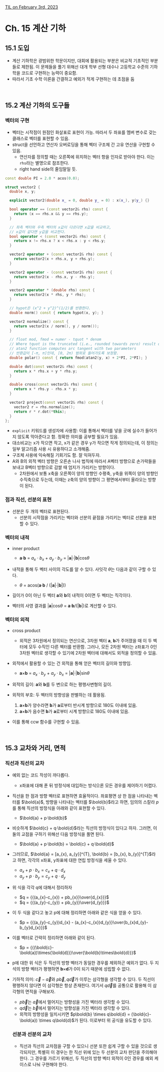[TIL on February 3rd, 2023](../../TIL/2023/02/02-03-2023.md)
# **Ch. 15 계산 기하**

## 15.1 도입
* 계산 기하학은 광범위한 학문이지만, 대회에 활용되는 부분은 비교적 기초적인 부분들로 제한됨. 이 문제들을 풀기 위해선 대개 학부 선형 대수나 고등학교 수준의 기하학을 코드로 구현하는 능력이 중요함.
* 따라서 기초 수학 이론을 간결하고 예외가 적게 구현하는 데 초점을 둠
<br>

## 15.2 계산 기하의 도구들
### 벡터의 구현
* 벡터는 시작점이 원점인 화살표로 표현이 가능. 따라서 두 좌표를 멤버 변수로 갖는 클래스로 벡터를 표현할 수 있음.
* struct을 선언하고 연산자 오버로딩을 통해 벡터 구조체 간 고유 연산을 구현할 수 있음.
  - 연산자를 정의할 때는 오른쪽에 위치하는 벡터 항을 인자로 받아야 한다. 이는 `rhs`라는 별명으로 참조한다.
  - right hand side의 줄임말일 듯.

```cpp
const double PI = 2.0 * acos(0.0);

struct vector2 {
  double x, y;

  explicit vector2(double x_ = 0, double y_ = 0) : x(x_), y(y_) {}

  bool operator == (const vector2& rhs) const {
    return (x == rhs.x && y == rhs.y);
  }

  // 좌측 벡터와 우측 벡터의 x값이 다르다면 x값을 비교하고,
  // x값이 같다면 y값을 비교한다.
  bool operator < (const vector2& rhs) const {
    return x != rhs.x ? x < rhs.x : y < rhs.y;
  }

  vector2 operator + (const vector2& rhs) const {
    return vector2(x + rhs.x, y + rhs.y);
  }

  vector2 operator - (const vector2& rhs) const {
    return vector2(x - rhs.x, y - rhs.y);
  }

  vector2 operator * (double rhs) const {
    return vector2(x * rhs, y * rhs);
  }

  // hypot은 (x^2 + y^2)^(1/2)를 반환한다.
  double norm() const { return hypot(x, y); }

  vector2 normalize() const {
    return vector2(x / norm(), y / norm());
  }

  // float mod, fmod = numer - tquot * denom
  // Where tquot is the truncated (i.e., rounded towards zero) result of: numer/denom.
  // atan2 function computes arc tangent with two parameters
  // 반환값이 [-π, π]인데, [0, 2π) 범위로 들어가도록 보정함.
  double polar() const { return fmod(atan2(y, x) + 2*PI, 2*PI); }

  double dot(const vector2& rhs) const {
    return x * rhs.x + y * rhs.y;
  }

  double cross(const vector2& rhs) const {
    return x * rhs.y - rhs.x * y;
  }

  vector2 project(const vector2& rhs) const {
    vector2 r = rhs.normalize();
    return r * r.dot(*this);
  }
};
```

* `explicit` 키워드를 생성자에 사용함: 이를 통해서 벡터를 넣을 곳에 실수가 들어가지 않도록 막아준다고 함. 정확한 의미를 공부할 필요가 있음.
* 대소비교는 x가 작으면 작고, x가 같은 경우 y가 작으면 작게 정의되는데, 이 정의는 일부 알고리즘 사용 시 유용하다고 소개해줌.
* 구조체 사용에 익숙해질 기회기도 함. 잘 익혀두자.
* A와 B의 외적 벡터 방향은 오른손 나사 법칙에 따라서 A벡터 방향으로 손가락들을 보내고 B벡터 방향으로 감쌀 때 엄지가 가리키는 방향이다.
  - 2차원에서 보통 x축을 오른쪽이 양의 방향인 수평축, y축을 위쪽이 양의 방향인 수직축으로 두는데, 이때는 z축의 양의 방향이 그 평면에서부터 올라오는 방향이 된다.

### 점과 직선, 선분의 표현
* 선분은 두 개의 벡터로 표현된다.
  - 선분의 시작점을 가리키는 벡터와 선분의 끝점을 가리키는 벡터로 선분을 표현할 수 있다.


### 벡터의 내적
* inner product
  - **a**·**b** = *a<sub>x</sub>* · *b<sub>x</sub>* + *a<sub>y</sub>* · *b<sub>y</sub>* = |**a**|·|**b**|cos*θ*

* 내적을 통해 두 벡터 사이의 각도를 알 수 있다. 사잇각 *θ*는 다음과 같이 구할 수 있다.
  - *θ* = acos(**a**·**b** / (|**a**|·|**b**|))

* 길이가 0이 아닌 두 벡터 **a**와 **b**의 내적이 0이면 두 벡터는 직각이다.
* 벡터의 사영 결과를 |**a**|cos*θ* = **a**·**b**/(|**b**|)로 계산할 수 있다.

### 벡터의 외적
* cross product
  - 외적은 3차원에서 정의되는 연산으로, 3차원 벡터 **a**, **b**가 주어졌을 때 이 두 벡터에 모두 수직인 다른 벡터를 반환함. 그러나, 모든 2차원 벡터는 z좌표가 0인 3차원 벡터로 생각할 수 있기에 2차원 벡터에 대해서도 외적을 정의할 수 있음.

* 외적에서 활용할 수 있는 건 외적을 통해 얻은 벡터의 길이와 방향임.
  - **a**×**b** = *a<sub>x</sub>* · *b<sub>y</sub>* + *a<sub>y</sub>* · *b<sub>x</sub>* = |**a**|·|**b**|sin*θ*

* 외적의 길이: **a**와 **b**를 두 변으로 하는 평행사변형의 길이.
* 외적의 부호: 두 벡터의 방향성을 판별하는 데 활용됨.
  1. **a**×**b**가 양수라면 **b**가 **a**로부터 반시계 방향으로 180도 이내에 있음.
  2. **a**×**b**가 음수면 **b**가 **a**로부터 시계 방향으로 180도 이내에 있음.

* 이를 통해 ccw 함수를 구현할 수 있음.
<br>


## 15.3 교차와 거리, 면적
### 직선과 직선의 교차
* 예외 없는 코드 작성이 까다롭다.
  - x좌표에 대해 푼 뒤 방정식에 대입하는 방식으론 모든 경우를 제어하기 어렵다.

* 직선을 한 점과 방향 벡터로 표현하면 효율적이다. 좌표평면 상 한 점을 나타내는 벡터를 $\bold{a}$, 방향을 나타내는 벡터를 $\bold{b}$라고 하면, 임의의 스칼라 $p$를 통해 직선의 방정식을 아래와 같이 표현할 수 있다.
  - $\bold{a} + p·\bold{b}$

* 비슷하게 $\bold{c} + q·\bold{d}$라는 직선의 방정식이 있다고 하자. 그러면, 이 둘의 교점을 구하기 위해선 다음 방정식을 풀면 된다.
  - $\bold{a} + p·\bold{b} = \bold{c} + q·\bold{d}$

* 그러므로, $\bold{a} = [a_{x}, a_{y}]^{T}, \bold{b} = [b_{x}, b_{y}]^{T}$라고 하면, 각각의 x좌표, y좌표에 대한 연립 방정식을 세울 수 있다.
  - $a_{x} + p·b_{x} = c_{x} + q·d_{x}$
  - $a_{y} + p·b_{y} = c_{y} + q·d_{y}$

* 위 식을 각각 q에 대해서 정리하자
  - $q = {{(a_{x}-c_{x}) + pb_{x}}\over{d_{x}}}$
  - $q = {{(a_{y}-c_{y}) + pb_{y}}\over{d_{y}}}$

* 이 두 식을 같다고 놓고 p에 대해 정리하면 아래와 같은 식을 얻을 수 있다.
  - $p = {{(a_{y}-c_{y})d_{x} - (a_{x}-c_{x})d_{y}}\over{b_{x}d_{y}-b_{y}d_{x}}}$

* 이를 벡터로 간략히 정리하면 아래와 같이 된다.
  - $p = {{(\bold{c}-\bold{a})\times{\bold{d}}}\over{\bold{b}\times\bold{d}}}$

* p에 대한 위 식은 두 직선의 방향 벡터가 동일한 경우를 제외하곤 예외가 없다. 두 지석의 방향 벡터가 평행하면 **b**×**d**가 0이 되기 때문에 성립할 수 없다.

* 기하적 의미: $\vec{c} - \vec{a}$와 $p\vec{b}, q\vec{d}$가 이루는 삼각형을 생각할 수 있다. 두 직선이 평행하지 않다면 이 삼각형은 항상 존재한다. 여기서 $q\vec{d}$를 공통으로 활용해 이 삼각형의 면적을 구해보자.
  - $p\vec{b}$는 $\vec{a}$에서 멀어지는 방향성을 가진 벡터라 생각할 수 있다.
  - $q\vec{d}$는 $\vec{b}$에서 멀어지는 방향성을 가진 벡터라 생각할 수 있다.
  - 외적의 방향성을 일치시키면 $p\bold{b} \times q\bold{d} = (\bold{c}-\bold{a}) \times q\bold{d}$가 된다. 이로부터 위 공식을 유도할 수 있다.

  ### 선분과 선분의 교차
  * 직선과 직선의 교차점을 구할 수 있으니 선분 또한 쉽게 구할 수 있을 것으로 생각되지만, 특별히 이 경우는 한 직선 위에 있는 두 선분의 교차 판단을 주의해야 한다. 그 경우를 가르기 위해선, 두 직선의 방향 벡터 외적이 0인 경우를 예외 케이스로 나눠 구현해야 한다.